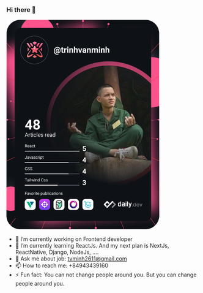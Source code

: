 ### Hi there 👋

<a href="https://app.daily.dev/DailyDevTips"><img src="https://github.com/trinhvanminh/trinhvanminh/blob/main/devcard.svg" width="400" alt="Minh's Dev Card"/></a>

- 🔭 I’m currently working on Frontend developer
- 🌱 I’m currently learning ReactJs. And my next plan is NextJs, ReactNative, Django, NodeJs, ....
- 💬 Ask me about job: tvminh2611@gmail.com
- 📫 How to reach me: +84943439160
- ⚡ Fun fact: You can not change people around you. But you can change people around you.

<!--
**trinhvanminh/trinhvanminh** is a ✨ _special_ ✨ repository because its `README.md` (this file) appears on your GitHub profile.

Here are some ideas to get you started:

- 🔭 I’m currently working on ...
- 🌱 I’m currently learning ...
- 👯 I’m looking to collaborate on ...
- 🤔 I’m looking for help with ...
- 💬 Ask me about ...
- 📫 How to reach me: ...
- 😄 Pronouns: ...
- ⚡ Fun fact: ...
-->

